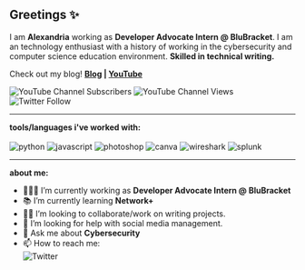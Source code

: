 ## Greetings ✨

I am **Alexandria** working as **Developer Advocate Intern @ BluBracket**. I am an technology enthusiast with a history of working in the cybersecurity and computer science education environment. **Skilled in technical writing.**

Check out my blog! **[Blog](https://alexandriastech.com/) | [YouTube](https://www.youtube.com/alexandriastech)**


![YouTube Channel Subscribers](https://img.shields.io/youtube/channel/subscribers/UC6uIsgftOQklQjRpUG9CkmQ?logoColor=%23E3056C&style=social)
![YouTube Channel Views](https://img.shields.io/youtube/channel/views/UC6uIsgftOQklQjRpUG9CkmQ?logoColor=%23E3056C&style=social)
![Twitter Follow](https://img.shields.io/twitter/follow/alexandriastech?logoColor=%23E3056C&style=social)

---

**tools/languages i've worked with:**
<br><br>
![python](https://img.shields.io/static/v1?logo=python&label=&message=python&color=E3056C&logoColor=white&style=round-square&link=)
![javascript](https://img.shields.io/static/v1?logo=javascript&label=&message=javascript&color=E3056C&logoColor=white&style=round-square&link=)
![photoshop](https://img.shields.io/static/v1?logo=adobe&label=&message=photoshop&color=E3056C&logoColor=white&style=round-square&link=)
![canva](https://img.shields.io/static/v1?logo=canva&label=&message=canva&color=E3056C&logoColor=white&style=round-square&link=)
![wireshark](https://img.shields.io/static/v1?logo=wireshark&label=&message=wireshark&color=E3056C&logoColor=white&style=round-square&link=)
![splunk](https://img.shields.io/static/v1?logo=splunk&label=&message=splunk&color=E3056C&logoColor=white&style=round-square&link=)

---

**about me:**
- 👩🏽‍💻 I’m currently working as **Developer Advocate Intern @ BluBracket**
- 📚 I’m currently learning **Network+**
- ✍🏽 I’m looking to collaborate/work on writing projects.
- 🤔 I’m looking for help with social media management. 
- 💬 Ask me about **Cybersecurity**
- 📫 How to reach me: <br> ![Twitter](https://twitter.com/alexandriastech)
